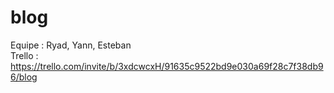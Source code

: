 # blog
Equipe : Ryad, Yann, Esteban	
Trello : https://trello.com/invite/b/3xdcwcxH/91635c9522bd9e030a69f28c7f38db96/blog
